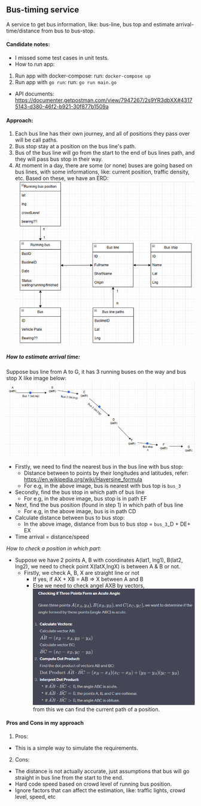 ## Bus-timing service
  A service to get bus information, like: bus-line, bus top and estimate arrival-time/distance from bus to bus-stop.
#### Candidate notes:
- I missed some test cases in unit tests.
- How to run app:
1. Run app with docker-compose:
	run: `docker-compose up`
2. Run app with `go run`:
    run: `go run main.go`

- API documents: https://documenter.getpostman.com/view/7947267/2s9YR3dbXX#43175143-d380-46f2-b921-30f877b1509a
#### Approach:
1. Each bus line has their own journey, and all of positions they pass over will be call paths.
2. Bus stop stay at a position on the bus line's path.
3. Bus of the bus line will go from the start to the end of bus lines path, and they will pass bus stop in their way.
4. At moment in a day, there are some (or none) buses are going based on bus lines, with some informations, like: current position, traffic density, etc.
Based on these, we have an ERD:
![alt text](https://github.com/an-tang/bus-timing/blob/main/images/ERD.png?raw=true)

##### How to estimate arrival time:
Suppose bus line from A to G, it has 3 running buses on the way and bus stop X like image below:
![alt text](https://github.com/an-tang/bus-timing/blob/main/images/map.png?raw=true) 
- Firstly, we need to find the nearest bus in the bus line with bus stop:
    - Distance between to points by their longitudes and latitudes, refer: https://en.wikipedia.org/wiki/Haversine_formula
    - For e.g, in the above image, bus is nearest with bus top is `bus_3`
- Secondly, find the bus stop in which path of bus line
    - For e.g, in the above image, bus stop is in path EF
- Next, find the bus position (found in step 1) in which path of bus line
    - For e.g, in the above image, bus is in path CD
- Calculate distance between bus to bus stop:
    - In the above image, distance from bus to bus stop = `bus_3`_D + DE+ EX
- Time arrival = distance/speed

*How to check a position in which part*:
- Suppose we have 2 points A, B with coordinates A(lat1, lng1), B(lat2, lng2), we need to check point X(latX,lngX) is between A & B or not.
   - Firstly, we check A, B, X are straight line or not
       - If yes, if AX + XB = AB => X between A and B
       - Else we need to check angel AXB by vectors, 
      ![alt text](https://github.com/an-tang/bus-timing/blob/main/images/vector.png?raw=true) 
       from this we can find the current path of a position.

#### Pros and Cons in my approach
1. Pros:
 - This is a simple way to simulate the requirements.
2. Cons:
- The distance is not actually accurate, just assumptions that bus will go straight in bus line from the start to the end.
- Hard code speed based on crowd level of running bus position.
- Ignore factors that can affect the estimation, like: traffic lights, crowd level, speed, etc
